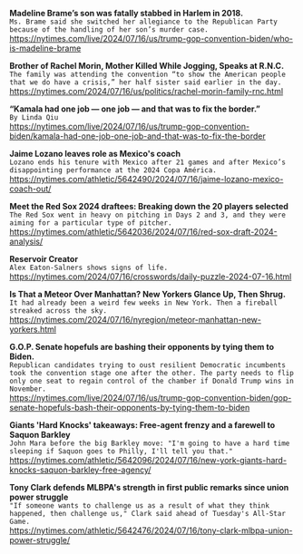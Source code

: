 **Madeline Brame’s son was fatally stabbed in Harlem in 2018.**\
`Ms. Brame said she switched her allegiance to the Republican Party because of the handling of her son’s murder case.`\
https://nytimes.com/live/2024/07/16/us/trump-gop-convention-biden/who-is-madeline-brame

**Brother of Rachel Morin, Mother Killed While Jogging, Speaks at R.N.C.**\
`The family was attending the convention “to show the American people that we do have a crisis,” her half sister said earlier in the day.`\
https://nytimes.com/2024/07/16/us/politics/rachel-morin-family-rnc.html

**“Kamala had one job — one job — and that was to fix the border.”**\
`By Linda Qiu`\
https://nytimes.com/live/2024/07/16/us/trump-gop-convention-biden/kamala-had-one-job-one-job-and-that-was-to-fix-the-border

**Jaime Lozano leaves role as Mexico's coach**\
`Lozano ends his tenure with Mexico after 21 games and after Mexico’s disappointing performance at the 2024 Copa América.`\
https://nytimes.com/athletic/5642490/2024/07/16/jaime-lozano-mexico-coach-out/

**Meet the Red Sox 2024 draftees: Breaking down the 20 players selected**\
`The Red Sox went in heavy on pitching in Days 2 and 3, and they were aiming for a particular type of pitcher.`\
https://nytimes.com/athletic/5642036/2024/07/16/red-sox-draft-2024-analysis/

**Reservoir Creator**\
`Alex Eaton-Salners shows signs of life.`\
https://nytimes.com/2024/07/16/crosswords/daily-puzzle-2024-07-16.html

**Is That a Meteor Over Manhattan? New Yorkers Glance Up, Then Shrug.**\
`It had already been a weird few weeks in New York. Then a fireball streaked across the sky.`\
https://nytimes.com/2024/07/16/nyregion/meteor-manhattan-new-yorkers.html

**G.O.P. Senate hopefuls are bashing their opponents by tying them to Biden.**\
`Republican candidates trying to oust resilient Democratic incumbents took the convention stage one after the other. The party needs to flip only one seat to regain control of the chamber if Donald Trump wins in November.`\
https://nytimes.com/live/2024/07/16/us/trump-gop-convention-biden/gop-senate-hopefuls-bash-their-opponents-by-tying-them-to-biden

**Giants 'Hard Knocks' takeaways: Free-agent frenzy and a farewell to Saquon Barkley**\
`John Mara before the big Barkley move: "I'm going to have a hard time sleeping if Saquon goes to Philly, I'll tell you that."`\
https://nytimes.com/athletic/5642096/2024/07/16/new-york-giants-hard-knocks-saquon-barkley-free-agency/

**Tony Clark defends MLBPA's strength in first public remarks since union power struggle**\
`"If someone wants to challenge us as a result of what they think happened, then challenge us," Clark said ahead of Tuesday's All-Star Game. `\
https://nytimes.com/athletic/5642476/2024/07/16/tony-clark-mlbpa-union-power-struggle/

